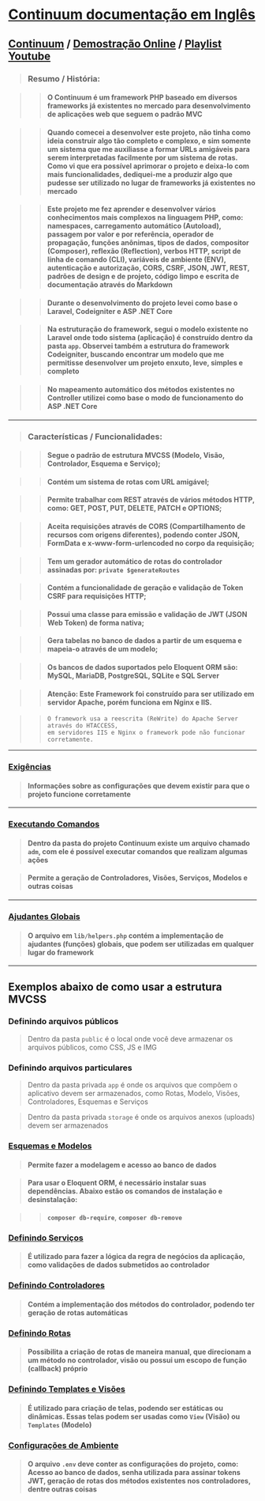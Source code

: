 # [Continuum documentação em Inglês](./DOC-EU.md)

## <a href="https://github.com/matheusjohannaraujo/continuum/">Continuum</a> / <a href="https://clustermja.fly.dev/continuum">Demostração Online</a> / <a href="https://www.youtube.com/playlist?list=PLODC80noz2kLRlieO38YwqaJXuzevAO83">Playlist Youtube</a>

> ### Resumo / História:

>> #### O Continuum é um framework PHP baseado em diversos frameworks já existentes no mercado para desenvolvimento de aplicações web que seguem o padrão MVC

>> #### Quando comecei a desenvolver este projeto, não tinha como ideia construir algo tão completo e complexo, e sim somente um sistema que me auxiliasse a formar URLs amigáveis para serem interpretadas facilmente por um sistema de rotas. Como vi que era possível aprimorar o projeto e deixa-lo com mais funcionalidades, dediquei-me a produzir algo que pudesse ser utilizado no lugar de frameworks já existentes no mercado

>> #### Este projeto me fez aprender e desenvolver vários conhecimentos mais complexos na linguagem PHP, como: namespaces, carregamento automático (Autoload), passagem por valor e por referência, operador de propagação, funções anônimas, tipos de dados, compositor (Composer), reflexão (Reflection), verbos HTTP, script de linha de comando (CLI), variáveis de ambiente (ENV), autenticação e autorização, CORS, CSRF, JSON, JWT, REST, padrões de design e de projeto, código limpo e escrita de documentação através do Markdown

>> #### Durante o desenvolvimento do projeto levei como base o Laravel, Codeigniter e ASP .NET Core

>> #### Na estruturação do framework, segui o modelo existente no Laravel onde todo sistema (aplicação) é construído dentro da pasta `app`. Observei também a estrutura do framework Codeigniter, buscando encontrar um modelo que me permitisse desenvolver um projeto enxuto, leve, simples e completo

>> #### No mapeamento automático dos métodos existentes no Controller utilizei como base o modo de funcionamento do ASP .NET Core

<hr>

> ### Características / Funcionalidades:

>> #### Segue o padrão de estrutura MVCSS (Modelo, Visão, Controlador, Esquema e Serviço);

>> #### Contém um sistema de rotas com URL amigável;

>> #### Permite trabalhar com REST através de vários métodos HTTP, como: GET, POST, PUT, DELETE, PATCH e OPTIONS;

>> #### Aceita requisições através de CORS (Compartilhamento de recursos com origens diferentes), podendo conter JSON, FormData e x-www-form-urlencoded no corpo da requisição;

>> #### Tem um gerador automático de rotas do controlador assinadas por: `private $generateRoutes`

>> ####	Contém a funcionalidade de geração e validação de Token CSRF para requisições HTTP;

>> #### Possui uma classe para emissão e validação de JWT (JSON Web Token) de forma nativa;

>> #### Gera tabelas no banco de dados a partir de um esquema e mapeia-o através de um modelo;

>> #### Os bancos de dados suportados pelo Eloquent ORM são: MySQL, MariaDB, PostgreSQL, SQLite e SQL Server

>> #### Atenção: Este Framework foi construído para ser utilizado em servidor Apache, porém funciona em Nginx e IIS.

>> ```
>> O framework usa a reescrita (ReWrite) do Apache Server através do HTACCESS,
>> em servidores IIS e Nginx o framework pode não funcionar corretamente.
>> ```

<hr>

### [Exigências](./Requirements.md)

> #### Informações sobre as configurações que devem existir para que o projeto funcione corretamente

<hr>

### [Executando Comandos](./RunningCommands.md)

> #### Dentro da pasta do projeto Continuum existe um arquivo chamado `adm`, com ele é possível executar comandos que realizam algumas ações

> #### Permite a geração de Controladores, Visões, Serviços, Modelos e outras coisas

<hr>

### [Ajudantes Globais](./GlobalHelpers.md)

> #### O arquivo em `lib/helpers.php` contém a implementação de ajudantes (funções) globais, que podem ser utilizadas em qualquer lugar do framework

<hr>

## Exemplos abaixo de como usar a estrutura MVCSS

### Definindo arquivos públicos

> Dentro da pasta `public` é o local onde você deve armazenar os arquivos públicos, como CSS, JS e IMG

### Definindo arquivos particulares

> Dentro da pasta privada `app` é onde os arquivos que compõem o aplicativo devem ser armazenados, como Rotas, Modelo, Visões, Controladores, Esquemas e Serviços

> Dentro da pasta privada `storage` é onde os arquivos anexos (uploads) devem ser armazenados

### [Esquemas e Modelos](./SchemasAndModels.md)

> #### Permite fazer a modelagem e acesso ao banco de dados

> #### Para usar o Eloquent ORM, é necessário instalar suas dependências. Abaixo estão os comandos de instalação e desinstalação:

>> **`composer db-require`**, **`composer db-remove`**

### [Definindo Serviços](./DefiningServices.md)

> #### É utilizado para fazer a lógica da regra de negócios da aplicação, como validações de dados submetidos ao controlador

### [Definindo Controladores](./DefiningControllers.md)

> #### Contém a implementação dos métodos do controlador, podendo ter geração de rotas automáticas

### [Definindo Rotas](./DefiningRoutes.md)

> #### Possibilita a criação de rotas de maneira manual, que direcionam a um método no controlador, visão ou possui um escopo de função (callback) próprio

### [Definindo Templates e Visões](./DefiningTemplatesAndViews.md)

> #### É utilizado para criação de telas, podendo ser estáticas ou dinâmicas. Essas telas podem ser usadas como `View` (Visão) ou `Templates` (Modelo)

### [Configurações de Ambiente](./EnvironmentSettings.md)

> #### O arquivo `.env` deve conter as configurações do projeto, como: Acesso ao banco de dados, senha utilizada para assinar tokens JWT, geração de rotas dos métodos existentes nos controladores, dentre outras coisas
